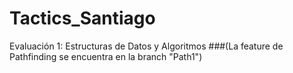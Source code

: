 # Tactics_Santiago
Evaluación 1: Estructuras de Datos y Algoritmos
###(La feature de Pathfinding se encuentra en la branch "Path1")
